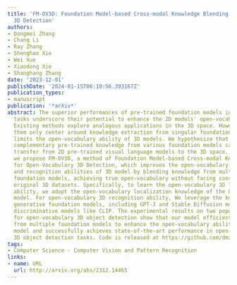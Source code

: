 ```yaml
---
title: 'FM-OV3D: Foundation Model-based Cross-modal Knowledge Blending for Open-Vocabulary
  3D Detection'
authors:
- Dongmei Zhang
- Chang Li
- Ray Zhang
- Shenghao Xie
- Wei Xue
- Xiaodong Xie
- Shanghang Zhang
date: '2023-12-01'
publishDate: '2024-01-15T06:10:56.393167Z'
publication_types:
- manuscript
publication: '*arXiv*'
abstract: The superior performances of pre-trained foundation models in various visual
  tasks underscore their potential to enhance the 2D models' open-vocabulary ability.
  Existing methods explore analogous applications in the 3D space. However, most of
  them only center around knowledge extraction from singular foundation models, which
  limits the open-vocabulary ability of 3D models. We hypothesize that leveraging
  complementary pre-trained knowledge from various foundation models can improve knowledge
  transfer from 2D pre-trained visual language models to the 3D space. In this work,
  we propose FM-OV3D, a method of Foundation Model-based Cross-modal Knowledge Blending
  for Open-Vocabulary 3D Detection, which improves the open-vocabulary localization
  and recognition abilities of 3D model by blending knowledge from multiple pre-trained
  foundation models, achieving true open-vocabulary without facing constraints from
  original 3D datasets. Specifically, to learn the open-vocabulary 3D localization
  ability, we adopt the open-vocabulary localization knowledge of the Grounded-Segment-Anything
  model. For open-vocabulary 3D recognition ability, We leverage the knowledge of
  generative foundation models, including GPT-3 and Stable Diffusion models, and cross-modal
  discriminative models like CLIP. The experimental results on two popular benchmarks
  for open-vocabulary 3D object detection show that our model efficiently learns knowledge
  from multiple foundation models to enhance the open-vocabulary ability of the 3D
  model and successfully achieves state-of-the-art performance in open-vocabulary
  3D object detection tasks. Code is released at https://github.com/dmzhang0425/FM-OV3D.git.
tags:
- Computer Science - Computer Vision and Pattern Recognition
links:
- name: URL
  url: http://arxiv.org/abs/2312.14465
---
```

